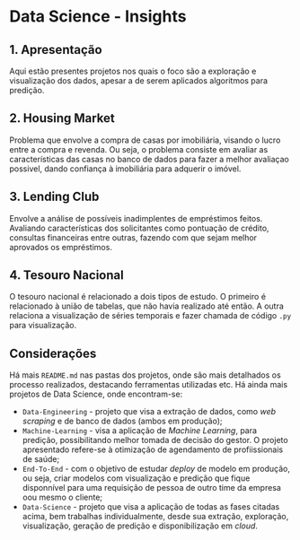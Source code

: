 # Data Science - Insights

## 1. Apresentação
Aqui estão presentes projetos nos quais o foco são a exploração e visualização dos dados, apesar a de serem aplicados algoritmos para predição.

## 2. Housing Market
Problema que envolve a compra de casas por imobiliária, visando o lucro entre a compra e revenda. Ou seja, o problema consiste em  avaliar as características das casas no banco de dados para fazer a melhor avaliaçao possivel, dando confiança à imobiliária para adquerir o imóvel.

## 3. Lending Club
Envolve a análise de possíveis inadimplentes de empréstimos feitos. Avaliando características dos solicitantes como pontuação de crédito, consultas financeiras entre outras, fazendo com que sejam melhor aprovados os empréstimos.

## 4. Tesouro Nacional
O tesouro nacional é relacionado a dois tipos de estudo. O primeiro é relacionado à união de tabelas, que não havia realizado até então. A outra relaciona a visualização de séries temporais e fazer chamada de código ``.py`` para visualização.

## Considerações
Há mais ``README.md`` nas pastas dos projetos, onde são mais detalhados os processo realizados, destacando ferramentas utilizadas etc. Há ainda mais projetos de Data Science, onde encontram-se:
* ``Data-Engineering`` - projeto que visa a extração de dados, como _web scraping_ e de banco de dados (ambos em produção);
* ``Machine-Learning`` - visa a aplicação de _Machine Learning_, para predição, possibilitando melhor tomada de decisão do gestor. O projeto apresentado refere-se à otimização de agendamento de profiissionais de saúde;
* ``End-To-End`` - com o objetivo de estudar _deploy_ de modelo em produção, ou seja, criar modelos com visualização e predição que fique disponnível para uma requisição de pessoa de outro time da empresa oou mesmo o cliente;
* ``Data-Science`` - projeto que visa a aplicação de todas as fases citadas acima, bem trabalhas individualmente, desde sua extração, exploração, visualização, geração de predição e disponibilização em _cloud_.

